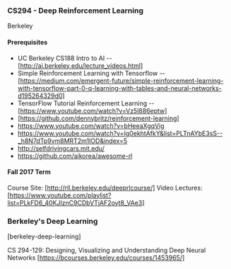 

### CS294 - Deep Reinforcement Learning
Berkeley

#### Prerequisites
- UC Berkeley CS188 Intro to AI -- [http://ai.berkeley.edu/lecture_videos.html]
- Simple Reinforcement Learning with Tensorflow -- [https://medium.com/emergent-future/simple-reinforcement-learning-with-tensorflow-part-0-q-learning-with-tables-and-neural-networks-d195264329d0]
- TensorFlow Tutorial Reinforcement Learning -- [https://www.youtube.com/watch?v=Vz5l886eptw]
- [https://github.com/dennybritz/reinforcement-learning]
- https://www.youtube.com/watch?v=bHeeaXgqVig
- https://www.youtube.com/watch?v=Ig0ekhtAfkY&list=PLTnAYbE3sS--_h8N7dTp9vm8MRT2m1IOD&index=5
- http://selfdrivingcars.mit.edu/
- https://github.com/aikorea/awesome-rl



#### Fall 2017 Term
Course Site: [http://rll.berkeley.edu/deeprlcourse/]
Video Lectures: [https://www.youtube.com/playlist?list=PLkFD6_40KJIznC9CDbVTjAF2oyt8_VAe3]


### Berkeley's Deep Learning
[berkeley-deep-learning]

CS 294-129: Designing, Visualizing and Understanding Deep Neural Networks [https://bcourses.berkeley.edu/courses/1453965/]

 

